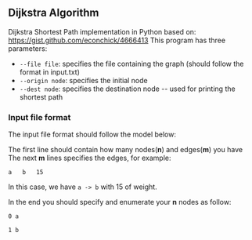 ## Dijkstra Algorithm

Dijkstra Shortest Path implementation in Python based on: https://gist.github.com/econchick/4666413
This program has three parameters:

- ```--file file```: specifies the file containing the graph (should follow the format in input.txt)
- ```--origin node```: specifies the initial node
-  ```--dest node```: specifies the destination node -- used for printing the shortest path

### Input file format

The input file format should follow the model below:

The first line should contain how many nodes(**n**) and edges(**m**) you have
The next **m** lines specifies the edges, for example:
```
a   b   15
```
In this case, we have ```a -> b``` with 15 of weight.

In the end you should specify and enumerate your **n** nodes as follow:

```0 a```

```1 b```

